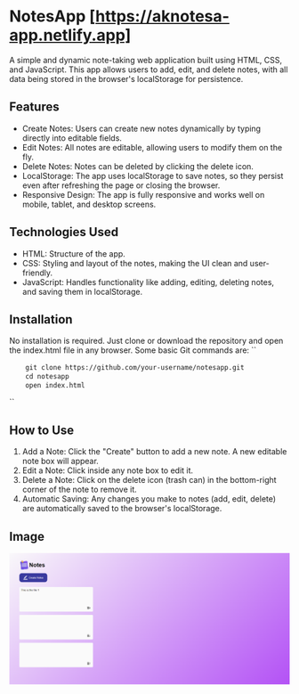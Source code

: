 # NotesApp [https://aknotesa-app.netlify.app]
  A simple and dynamic note-taking web application built using HTML, CSS, and JavaScript. This app allows users to add, edit, and delete notes, with all data being stored in the browser's localStorage for     persistence.

## Features
* Create Notes: Users can create new notes dynamically by typing directly into editable fields.
* Edit Notes: All notes are editable, allowing users to modify them on the fly.
* Delete Notes: Notes can be deleted by clicking the delete icon.
* LocalStorage: The app uses localStorage to save notes, so they persist even after refreshing the page or closing the browser.
* Responsive Design: The app is fully responsive and works well on mobile, tablet, and desktop screens.

## Technologies Used
* HTML: Structure of the app.
* CSS: Styling and layout of the notes, making the UI clean and user-friendly.
* JavaScript: Handles functionality like adding, editing, deleting notes, and saving them in localStorage.
  
## Installation
  No installation is required. Just clone or download the repository and open the index.html file in any browser.
  Some basic Git commands are:
  ``
  
        git clone https://github.com/your-username/notesapp.git
        cd notesapp
        open index.html
  ``

  ## How to Use

 1. Add a Note: Click the "Create" button to add a new note. A new editable note box will appear.
 2. Edit a Note: Click inside any note box to edit it.
 3. Delete a Note: Click on the delete icon (trash can) in the bottom-right corner of the note to remove it.
 4. Automatic Saving: Any changes you make to notes (add, edit, delete) are automatically saved to the browser's localStorage.

## Image
![NotesApp Screenshot](./images/finalook.png)
  
